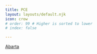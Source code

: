 ```yaml
---
title: PCE
layout: layouts/default.njk
icon: crow
# order: 99 # Higher is sorted to lower
# index: false

---
```

[Abarta](Abarta)